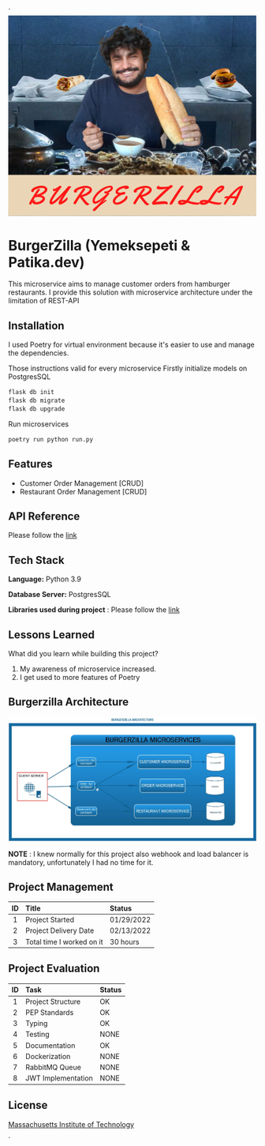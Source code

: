 `
![Burgerzilla Cover Photo](4_project_docs/images/burgerzilla_cover_photo.png)
# BurgerZilla (Yemeksepeti & Patika.dev)

This microservice aims to manage customer orders from hamburger restaurants.
I provide this solution with microservice architecture under the limitation of REST-API


## Installation

I used Poetry for virtual environment because it's easier to use and manage the dependencies.

Those instructions valid for every microservice
Firstly initialize models on PostgresSQL 
```bash
flask db init
flask db migrate
flask db upgrade
``` 
Run microservices
```bash
poetry run python run.py
```     

## Features

- Customer Order Management [CRUD]
- Restaurant Order Management [CRUD]

## API Reference
Please follow the [link](4_project_docs/burgerzilla_api_reference.md)

## Tech Stack
**Language:** Python 3.9 

**Database Server:** PostgresSQL

**Libraries used during project** : Please follow the [link](4_project_docs/burgerzilla_libraries_reference.md)


## Lessons Learned

What did you learn while building this project? 

1. My awareness of microservice increased.
2. I get used to more features of Poetry



## Burgerzilla Architecture
![](4_project_docs/images/burgerzilla_architectrue.jpg)

**NOTE** : I knew normally for this project also webhook and load balancer is mandatory, unfortunately I had no time for it.

## Project Management

| ID  | Title                     | Status     |
|:---:|:--------------------------|:-----------|
|  1  | Project Started           | 01/29/2022 |
|  2  | Project Delivery Date     | 02/13/2022 |
|  3  | Total time I worked on it | 30 hours   |


## Project Evaluation

| ID  | Task               | Status |
|:---:|:-------------------|:-------|
|  1  | Project Structure  | OK     |
|  2  | PEP Standards      | OK     |
|  3  | Typing             | OK     |
|  4  | Testing            | NONE   |
|  5  | Documentation      | OK     |
|  6  | Dockerization      | NONE   |
|  7  | RabbitMQ Queue     | NONE   |
|  8  | JWT Implementation | NONE   |

## License

[Massachusetts Institute of Technology](https://choosealicense.com/licenses/mit/)

`